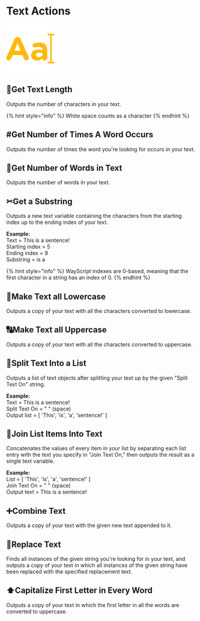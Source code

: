 # Text Actions

![Perform common programming operations on text.](../../.gitbook/assets/string_actions.png)

## 📏**Get Text Length**

Outputs the number of characters in your text.

{% hint style="info" %}
White space counts as a character
{% endhint %}

## \#**Get Number of Times A Word Occurs**

Outputs the number of times the word you're looking for occurs in your text.

## 🔢**Get Number of Words in Text**

Outputs the number of words in your text.

## ✂**Get a Substring**

Outputs a new text variable containing the characters from the starting index up to the ending index of your text.

**Example:**  
Text = This is a sentence!  
Starting index = 5  
Ending index = 9  
Substring = is a

{% hint style="info" %}
WayScript indexes are 0-based, meaning that the first character in a string has an index of 0.
{% endhint %}

## 🔡**Make Text all Lowercase**

Outputs a copy of your text with all the characters converted to lowercase.

## 🔠**Make Text all Uppercase**

Outputs a copy of your text with all the characters converted to uppercase.

## 📃**Split Text Into a List**

Outputs a list of text objects after splitting your text up by the given "Split Text On" string.

**Example:**  
Text = This is a sentence!  
Split Text On = " " \(space\)  
Output list = \[ 'This', 'is', 'a', 'sentence!' \]

## 🔗Join List Items Into Text

Concatenates the values of every item in your list by separating each list entry with the text you specify in "Join Text On," then outputs the result as a single text variable.

**Example:**  
List = \[ 'This', 'is', 'a', 'sentence!' \]  
Join Text On = " " \(space\)  
Output text = This is a sentence!

## ➕**Combine Text**

Outputs a copy of your text with the given new text appended to it.

## 🔎**Replace Text**

Finds all instances of the given string you're looking for in your text, and outputs a copy of your text in which all instances of the given string have been replaced with the specified replacement text.

## ⬆**Capitalize First Letter in Every Word**

Outputs a copy of your text in which the first letter in all the words are converted to uppercase.


